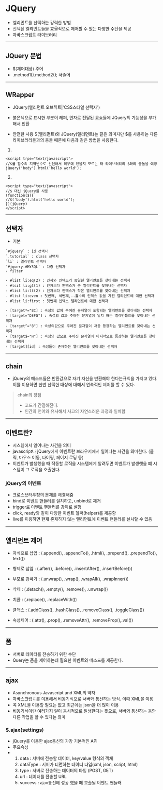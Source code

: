 # JQuery
- 엘리먼트를 선택하는 강력한 방법
- 선택된 엘리먼트들을 효율적으로 제어할 수 있는 다양한 수단을 제공
- 자바스크립트 라이브러리
---
## JQuery 문법
- $(제어대상) 주어
- .method1().method2(); 서술어
---
## WRapper
- JQuery(엘리먼트 오브젝트|'CSS스타일 선택자')
- 붉은색으로 표시한 부분이 레퍼, 인자로 전달된 요쇼들에 JQuery의 기능성을 부가해서 반환

- 안전한 사용
$(엘리먼트)와 JQuery(엘리먼트)는 같은 의미지만 $를 사용하는 다른 라이브러리들과의 충돌 때문에 다음과 같은 방법을 사용한다.
1. 
```
<script trpe="text/javascript">
//$를 함수의 지역변수로 선언해서 외부에 있을지 모르는 타 라이브러리의 $와의 충돌을 예방
jQuery('body').html('hello world');
```
2.
```
<script type="text/javascript">
//$ 대신 jQuery를 사용
(function($){
//$('body').html('hello world');
})(jQuery)
</script>
```
---
## 선택자
- 기본
```
`#jquery` : id 선택자
`.tutorial` : class 선택자
`li` : 엘리먼트 선택자
`#jquery.#MYSQL` : 다중 선택자
- filter
```
```
- #list li:eq(2) : 인자와 인덱스가 동일한 엘리먼트를 찾아내는 선택자
- #lsit li:gt(1) : 인자보다 인덱스가 큰 엘리먼트를 찾아내는 선택자
- #list li:lt(2) : 인자보다 인덱스가 작은 엘리먼트를 찾아내는 선택자
- #list li:even : 첫번째, 세번째,..홀수의 인덱스 값을 가진 엘리먼트에 대한 선택자
- #list li:first : 첫번째 인덱스 엘리먼트에 대한 선택자
```
```
- [target*="BC] : 속성의 값에 주어진 문자열이 포함되는 엘리먼트를 찾아내는 선택자
- [target="DEFG"] : 속성의 값과 주어진 문자열이 일치 하는 엘리먼틀트를 찾아내는 선택자
- [target^="B"] : 속성의값으로 주어진 문자열이 처음 등장하는 엘리먼트를 찾아내는 선택자
- [target$="H"] : 속성의 값으로 주어진 문자열이 마지막으로 등장하는 엘리먼트를 찾아내는 선택자
- [target][id] : 속성들이 존재하는 엘리먼트를 찾아내는 선택자
```
---
## chain
- jQuery의 메소드들은 반환값으로 자기 자신을 반환해야 한다는규칙을 가지고 있다.
이를 이용하면 한번 선택한 대상에 대해서 연속적인 제어를 할 수 있다.
> chain의 장점
> - 코드가 간결해진다.
> - 인간의 언어와 유사해서 사고의 자연스러운 과정과 일치함
---

## 이벤트란?
- 시스템에서 일어나는 사건을 의미
- javascript나 jQuery에게 이벤트란 브라우저에서 일어나는 사건을 의미한다. (클릭, 마우스 이동, 타이핑, 페이지 로딩 등)
- 이벤트가 발생했을 때 작동할 로직을 시스템에게 알려두면 이벤트가 발생햇을 떄 시스템이 그 로직을 호출한다. 
### jQuery의 이벤트
- 크로스브라우징의 문제를 해결해줌
- bind로 이벤트 핸들러를 설치하고, unbind로 제거
- trigger로 이벤트 핸들러를 강제로 실행
- click, ready와 같이 다양한 이벤트 헬퍼(helper)를 제공함
- live를 이용하면 현재 존재하지 않는 엘리먼트에 이벤트 핸들러를 설치할 수 있음
---
## 엘리먼트 제어

- 자식으로 삽입 : (.append(), .appendTo(), .html(), .prepend(), .prependTo(), text())

- 형제로 삽입 : (.after(), .before(), .insertAfter(), .insertBefore())

- 부모로 감싸기 : (.unwrap(), .wrap(), .wrapAll(), .wrapInner())
- 삭제 : (.detach(), .empty(), .remove(), .unwrap())
- 치환 : (.replace(), .replaceWith())
- 클래스 : (.addClass(), .hashClass(), .removeClass(), .toggleClass())
- 속성제어 : (.attr(), .prop(), .removeAttr(), .removeProp(),.val())
---
## 폼
- 서버로 데이터를 전송하기 위한 수단
- Query는 폼을 제어하는데 필요한 이벤트와 메소드를 제공한다.
---
## ajax
- Asynchronous Javascript and XML의 약자
- 자바스크립ㅌ를 이용해서 비동기식으로 서버와 통신하는 방식. 이때 XML을 이용
- 꼭 XML을 이용할 필요는 없고 최근에는 json을 더 많이 이용
- 비동기식이란 여러가지 일이 동시적으로 발생한다는 뜻으로, 서버와 통신하는 동안 다른 작업을 할 수 있다는 의미

### $.ajax(settings)
- jQuery를 이용한 ajax통신의 가장 기본적인 API
- 주요속성
- 1. data : 서버에 전송할 데이터, key/value 형식의 객체
  2. dataType : 서버가 티런하는 데이터 타입(xml, json, script, html)
  3. type : 서버로 전송하는 데이터의 타입 (POST, GET)
  4. url : 데이터를 전송할 URL
  5. success : ajax통신에 성공 했을 때 호출될 이벤트 핸들러
  




